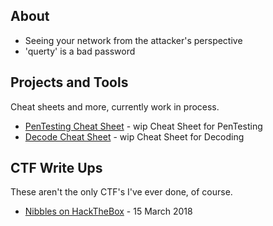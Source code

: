 ## About

- Seeing your network from the attacker's perspective
- 'querty' is a bad password


## Projects and Tools

Cheat sheets and more, currently work in process.

* [PenTesting Cheat Sheet](PaT/CheatSheet.md) - wip Cheat Sheet for PenTesting
* [Decode Cheat Sheet](PaT/Decode.md) - wip Cheat Sheet for Decoding

## CTF Write Ups

These aren't the only CTF's I've ever done, of course.


* [Nibbles on HackTheBox](CTF-Writeups/Nibbles-HTB.md) - 15 March 2018


